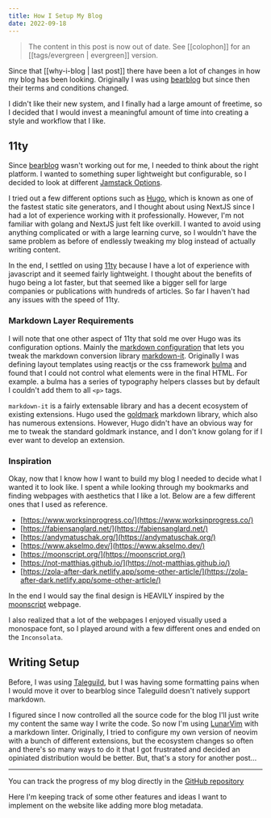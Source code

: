 ```yaml
---
title: How I Setup My Blog
date: 2022-09-18
---
```


> The content in this post is now out of date. See [[colophon]] for an
> [[tags/evergreen | evergreen]] version.

Since that [[why-i-blog | last post]] there have been a lot of changes
in how my blog has been looking. Originally I was using
[bearblog](https://bearblog.dev) but since then their terms and conditions
changed. 

I didn't like their new system, and I finally had a large amount of freetime, so I
decided that I would invest a meaningful amount of time into creating a style
and workflow that I like. 

## 11ty 

Since [bearblog](https://bearblog.dev) wasn't working out for me, I needed to
think about the right platform. I wanted to something super lightweight but
configurable, so I decided to look at different [Jamstack
Options](https://jamstack.org/generators/). 

I tried out a few different options such as [Hugo](https://gohugo.io/), which
is known as one of the fastest static site generators, and I thought about
using NextJS since I had a lot of experience working with it professionally.
However, I'm not familiar with golang and NextJS just felt like overkill. I
wanted to avoid using anything complicated or with a large learning curve, so I
wouldn't have the same problem as before of endlessly tweaking my blog instead
of actually writing content. 

In the end, I settled on using [11ty](https://11ty.dev) because I have a lot of
experience with javascript and it seemed fairly lightweight. I thought about the
benefits of hugo being a lot faster, but that seemed like a bigger sell for
large companies or publications with hundreds of articles. So far I haven't had
any issues with the speed of 11ty. 

### Markdown Layer Requirements

I will note that one other aspect of 11ty that sold me over Hugo was its
configuration options. Mainly the [markdown configuration](https://www.11ty.dev/docs/languages/markdown/#optional-set-your-own-library-instance)
that lets you tweak the markdown conversion library [markdown-it](https://github.com/markdown-it/markdown-it).
Originally I was defining layout templates using reactjs or the css framework [bulma](https://bulma.io)
and found that I could not control what elements were in the final HTML.
For example. a bulma has a series of typography helpers classes but by default
I couldn't add them to all `<p>` tags. 

`markdown-it` is a fairly extensable library and has a decent ecosystem of
existing extensions. Hugo used the [goldmark](https://github.com/yuin/goldmark)
markdown library, which also has numerous extensions. However, Hugo didn't have an obvious
way for me to tweak the standard goldmark instance, and I don't know golang for
if I ever want to develop an extension. 

### Inspiration

Okay, now that I know how I want to build my blog I needed to decide what I
wanted it to look like. I spent a while looking through my bookmarks and finding
webpages with aesthetics that I like a lot. Below are a few different ones that
I used as reference. 

- [https://www.worksinprogress.co/](https://www.worksinprogress.co/)
- [https://fabiensanglard.net/](https://fabiensanglard.net/) 
- [https://andymatuschak.org/](https://andymatuschak.org/)
- [https://www.akselmo.dev/](https://www.akselmo.dev/)
- [https://moonscript.org/](https://moonscript.org/)
- [https://not-matthias.github.io/](https://not-matthias.github.io/)
- [https://zola-after-dark.netlify.app/some-other-article/](https://zola-after-dark.netlify.app/some-other-article/)

In the end I would say the final design is HEAVILY inspired by the
[moonscript](https://moonscript.org) webpage.

I also realized that a lot of the webpages I enjoyed visually used a monospace
font, so I played around with a few different ones and ended on the
`Inconsolata`.

## Writing Setup

Before, I was using [Taleguild](https://taleguild.com), but I was having some
formatting pains when I would move it over to bearblog since Taleguild doesn't
natively support markdown.

I figured since I now controlled all the source code for the blog I'll just
write my content the same way I write the code. So now I'm using [LunarVim](https://github.com/LunarVim/LunarVim)
with a markdown linter. Originally, I tried to configure my own version of
neovim with a bunch of different extensions, but the ecosystem changes so often
and there's so many ways to do it that I got frustrated and decided an opiniated 
distribution would be better. But, that's a story for another post...

--- 

You can track the progress of my blog directly in the [GitHub repository](https://www.github.com/VVoruganti/blog)

Here I'm keeping track of some other features and ideas I want to implement on
the website like adding more blog metadata. 

